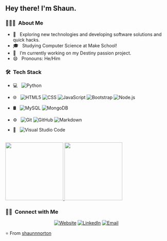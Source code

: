 <h2> Hey there! I'm Shaun.</h2>

<h3> 👨🏾‍💻 &nbsp;About Me </h3>

- 🤔 &nbsp; Exploring new technologies and developing software solutions and quick hacks.
- 🎓 &nbsp; Studying Computer Science at Make School!
- 🔭 &nbsp; I’m currently working on my Destiny passion project.
- 😄 &nbsp; Pronouns: He/Him

<h3> 🛠 &nbsp;Tech Stack</h3>

- 💻 &nbsp;
  ![Python](https://img.shields.io/badge/-Python-333333?style=flat&logo=python)

- 🌐 &nbsp;
  ![HTML5](https://img.shields.io/badge/-HTML5-333333?style=flat&logo=HTML5)
  ![CSS](https://img.shields.io/badge/-CSS-333333?style=flat&logo=CSS3&logoColor=1572B6)
  ![JavaScript](https://img.shields.io/badge/-JavaScript-333333?style=flat&logo=javascript)
  ![Bootstrap](https://img.shields.io/badge/-Bootstrap-333333?style=flat&logo=bootstrap&logoColor=563D7C)
  ![Node.js](https://img.shields.io/badge/-Node.js-333333?style=flat&logo=node.js)
- 🛢 &nbsp;
  ![MySQL](https://img.shields.io/badge/-MySQL-333333?style=flat&logo=mysql)
  ![MongoDB](https://img.shields.io/badge/-MongoDB-333333?style=flat&logo=mongodb)
- ⚙️ &nbsp;
  ![Git](https://img.shields.io/badge/-Git-333333?style=flat&logo=git)
  ![GitHub](https://img.shields.io/badge/-GitHub-333333?style=flat&logo=github)
  ![Markdown](https://img.shields.io/badge/-Markdown-333333?style=flat&logo=markdown)
- 🔧 &nbsp;
  ![Visual Studio Code](https://img.shields.io/badge/-Visual%20Studio%20Code-333333?style=flat&logo=visual-studio-code&logoColor=007ACC)
 

<br/>

<a href="https://github.com/shaunnnorton">
  <img height="180em" src="https://github-readme-stats.vercel.app/api?username=shaunnnorton&theme=buefy&show_icons=true" />
  <img height="180em" src="https://github-readme-stats.vercel.app/api/top-langs/?username=shaunnnorton&theme=buefy&layout=compact" />
</a>

<br/>

<h3> 🤝🏻 &nbsp;Connect with Me </h3>

<p align="center">
<a href="https://www.snorton.dev/"><img alt="Website" src="https://img.shields.io/badge/Website-www.snorton.dev-blue?style=flat-square&logo=google-chrome"></a>
<a href="https://www.linkedin.com/in/shaun-norton-2731b8162/"><img alt="LinkedIn" src="https://img.shields.io/badge/LinkedIn-Shaun%20Norton-blue?style=flat-square&logo=linkedin"></a>
<a href="mailto:shaunnorton@snorton.dev"><img alt="Email" src="https://img.shields.io/badge/Email-shaunnorton@snorton.dev-blue?style=flat-square&logo=gmail"></a>
</p>

⭐️ From [shaunnnorton](https://github.com/shaunnnorton)
